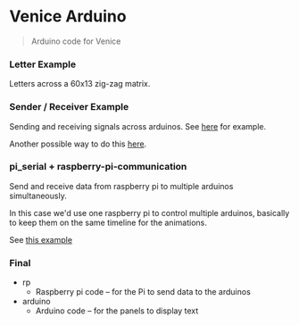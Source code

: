 # Venice Arduino

> Arduino code for Venice

### Letter Example

Letters across a 60x13 zig-zag matrix.

### Sender / Receiver Example

Sending and receiving signals across arduinos. See [here](https://iot-guider.com/arduino/serial-communication-between-two-arduino-boards/) for example.

Another possible way to do this [here](https://www.circuitbasics.com/wired-communication-between-two-arduinos/).

### pi_serial + raspberry-pi-communication

Send and receive data from raspberry pi to multiple arduinos simultaneously.

In this case we'd use one raspberry pi to control multiple arduinos, basically to keep them on the same timeline for the animations.

See [this example](https://roboticsbackend.com/raspberry-pi-arduino-serial-communication/)

### Final

* rp
	* Raspberry pi code – for the Pi to send data to the arduinos
* arduino
	* Arduino code – for the panels to display text
